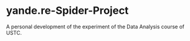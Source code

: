 # yande.re-Spider-Project
A personal development of the experiment of the Data Analysis course of USTC.
